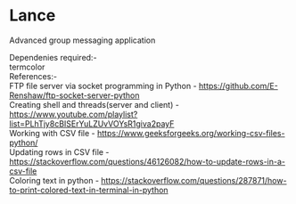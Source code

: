 # Lance
Advanced group messaging application 

Dependenies required:-<br>
    termcolor<br>
References:-<br>
    FTP file server via socket programming in Python - https://github.com/E-Renshaw/ftp-socket-server-python<br>
    Creating shell and threads(server and client) -  https://www.youtube.com/playlist?list=PLhTjy8cBISErYuLZUvVOYsR1giva2payF<br>
    Working with CSV file - https://www.geeksforgeeks.org/working-csv-files-python/<br>
    Updating rows in CSV file - https://stackoverflow.com/questions/46126082/how-to-update-rows-in-a-csv-file<br>
    Coloring text in python - https://stackoverflow.com/questions/287871/how-to-print-colored-text-in-terminal-in-python<br>

